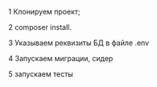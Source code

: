 1 Клонируем проект;

2 composer install. 

3 Указываем реквизиты БД в файле .env

4 Запускаем миграции, сидер

5 запускаем тесты

